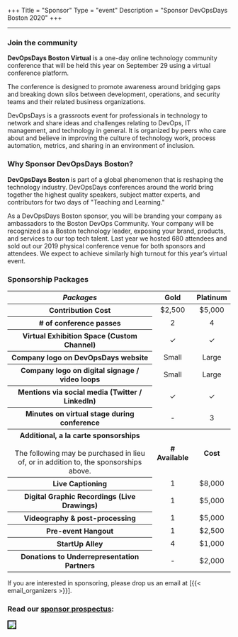 +++
Title = "Sponsor"
Type = "event"
Description = "Sponsor DevOpsDays Boston 2020"
+++

<hr/>
<div class="container-fluid">
<div class="row justify-content-start">
<div class="col-md-9">
<div>
<h3>Join the community</h3>
<p><strong>DevOpsDays Boston Virtual</strong> is a one-day online technology community conference that will be held this year on September 29 using a virtual conference platform.</p>
<p>The conference is designed to promote awareness around bridging gaps and breaking down silos between development, operations, and security teams and their related business organizations.</p>
<p>DevOpsDays is a grassroots event for professionals in technology to network and share ideas and challenges relating to DevOps, IT management, and technology in general. It is organized by peers who care about and believe in improving the culture of technology work, process automation, metrics, and sharing in an environment of inclusion.</p>
<h3>Why Sponsor DevOpsDays Boston?</h3>
<p><strong>DevOpsDays Boston</strong> is part of a global phenomenon that is reshaping the technology industry. DevOpsDays
conferences around the world bring together the highest quality speakers, subject matter experts, and contributors for two days of &quot;Teaching and Learning.&quot;</p>
<p>As a DevOpsDays Boston sponsor, you will be branding your company as ambassadors to the Boston DevOps Community. Your company will be recognized as a Boston technology leader, exposing your brand, products, and services to our top tech talent. Last year we hosted 680 attendees and sold out our 2019 physical conference venue for both sponsors and attendees. We expect to achieve similarly high turnout for this year’s virtual event.</p>
</div>
<h3>Sponsorship Packages</h3>
<div class="table-responsive">
<table class="table table-bordered table-hover table-responsive-md">
<thead class="thead-light">
<tr>
<th scope="col">
<i>Packages</i>
</th>
<th scope="col">
<center>Gold</center>
</th>
<th scope="col">
<center>Platinum</center>
</th>
</tr>
</thead>
<tbody>
<tr>
<th scope="row">Contribution Cost</th>
<td>
<center>$2,500</center>
</td>
<td>
<center>$5,000</center>
</td>
</tr>
<tr>
<th scope="row"># of conference passes</th>
<td>
<center>2</center>
</td>
<td>
<center>4</center>
</td>
</tr>
<tr>
<th scope="row">Virtual Exhibition Space (Custom Channel)</th>
<td>
<center>✓</center>
</td>
<td>
<center>✓</center>
</td>
</tr>
<tr>
<th scope="row">Company logo on DevOpsDays website</th>
<td>
<center>Small</center>
</td>
<td>
<center>Large</center>
</td>
</tr>
<tr>
<th scope="row">Company logo on digital signage / video loops</th>
<td>
<center>Small</center>
</td>
<td>
<center>Large</center>
</td>
</tr>
<tr>
<th scope="row">Mentions via social media (Twitter / LinkedIn)</th>
<td>
<center>✓</center>
</td>
<td>
<center>✓</center>
</td>
</tr>
<tr>
<th scope="row">Minutes on virtual stage during conference</th>
<td>
<center>-</center>
</td>
<td>
<center>3</center>
</td>
</tr>
<tr>
<th scope="row">Additional, a la carte sponsorships<br /><br /><span style="font-weight: normal;">The following may be purchased in lieu of, or in addition to, the sponsorships above.</span></th>
<th>
<center># Available</center>
</th>
<th>
<center>Cost</center>
</th>
</tr>
<tr>
<th scope="row">Live Captioning</th>
<td>
<center>1</center>
</td>
<td>
<center>$8,000</center>
</td>
</tr>
<tr>
<th scope="row">Digital Graphic Recordings (Live Drawings)</th>
<td>
<center>1</center>
</td>
<td>
<center>$5,000</center>
</td>
</tr>
<tr>
<th scope="row">Videography & post-processing</th>
<td>
<center>1</center>
</td>
<td>
<center>$5,000</center>
</td>
</tr>
<tr>
<th scope="row">Pre-event Hangout</th>
<td>
<center>1</center>
</td>
<td>
<center>$2,500</center>
</td>
</tr>
<tr>
<th scope="row">StartUp Alley</th>
<td>
<center>4</center>
</td>
<td>
<center>$1,000</center>
</td>
</tr>
<tr>
<th scope="row">Donations to Underrepresentation Partners</th>
<td>
<center>-</center>
</td>
<td>
<center>$2,000</center>
</td>
</tr>
</tbody>
</table>
<div>

<p>If you are interested in sponsoring, please drop us an email at [{{< email_organizers >}}].</p>


</div>
</div>
</div>
<div class="col-md-3 col-sm-12">
<h3>Read our <a href="https://assets.devopsdays.org/events/2020/boston/devopsdays-boston-2020-brochure.pdf">sponsor prospectus</a>:</h3>
<a href="https://assets.devopsdays.org/events/2020/boston/devopsdays-boston-2020-brochure.pdf"><img src="https://assets.devopsdays.org/events/2020/boston/prospectus-thumbnail.png" class="img-fluid" style="border: 2px solid black;"></a>
</div>

</div>
